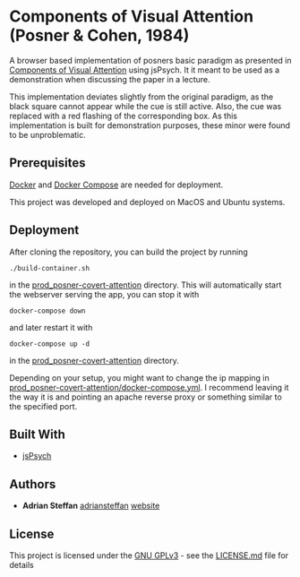 # Components of Visual Attention (Posner & Cohen, 1984)
A browser based implementation of posners basic paradigm as presented in [Components of Visual Attention](https://www.researchgate.net/publication/203918232_Components_of_visual_orienting) using jsPsych.
It it meant to be used as a demonstration when discussing the paper in a lecture.

This implementation deviates slightly from the original paradigm, as the black square cannot appear while the cue is still active. Also, the cue was replaced with a red flashing of the corresponding box. As this implementation is built for demonstration purposes, these minor were found to be unproblematic.


## Prerequisites

[Docker](https://www.docker.com/get-started) and [Docker Compose](https://docs.docker.com/compose/install/) are needed for deployment.

This project was developed and deployed on MacOS and Ubuntu systems.


## Deployment

After cloning the repository, you can build the project by running

```
./build-container.sh
```

in the [prod_posner-covert-attention](prod_posner-covert-attention/) directory. 
This will automatically start the webserver serving the app, you can stop it with
```
docker-compose down
```

and later restart it with

```
docker-compose up -d
```

in the [prod_posner-covert-attention](prod_posner-covert-attention/) directory.

Depending on your setup, you might want to change the ip mapping in [prod_posner-covert-attention/docker-compose.yml](prod_posner-covert-attention/docker-compose.yml). I recommend leaving it the way it is and pointing an apache reverse proxy or something similar to the specified port.


## Built With

  - [jsPsych](https://www.jspsych.org/)
  
## Authors

- **Adrian Steffan** [adriansteffan](https://github.com/adriansteffan) [website](https://adriansteffan.com/)


## License

This project is licensed under the [GNU GPLv3](LICENSE.md) - see the [LICENSE.md](LICENSE.md) file for
details


